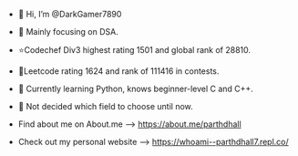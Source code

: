 - 👋 Hi, I’m @DarkGamer7890
- 👀 Mainly focusing on DSA.
- ⭐Codechef Div3 highest rating 1501 and global rank of 28810.
- 🌟Leetcode rating 1624 and rank of 111416 in contests.
- 🌱 Currently learning Python, knows beginner-level C and C++.
- 🤗 Not decided which field to choose until now.

- Find about me on About.me  --> https://about.me/parthdhall
- Check out my personal website --> https://whoami--parthdhall7.repl.co/
  

<!---
DarkGamer7890/DarkGamer7890 is a ✨ special ✨ repository because its `README.md` (this file) appears on your GitHub profile.
You can click the Preview link to take a look at your changes.
--->
